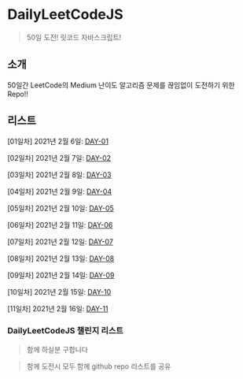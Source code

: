 # DailyLeetCodeJS

> 50일 도전! 릿코드 자바스크립트!

## 소개

50일간 LeetCode의 Medium 난이도 알고리즘 문제를 끊임없이 도전하기 위한 Repo!!

## 리스트

[01일차] 2021년 2월 6일: [DAY-01](/DailyLeetCodeJS/#DAY-01.md)

[02일차] 2021년 2월 7일: [DAY-02](/DailyLeetCodeJS/#DAY-02.md)

[03일차] 2021년 2월 8일: [DAY-03](/DailyLeetCodeJS/#DAY-03.md)

[04일차] 2021년 2월 9일: [DAY-04](/DailyLeetCodeJS/#DAY-04.md)

[05일차] 2021년 2월 10일: [DAY-05](/DailyLeetCodeJS/#DAY-05.md)

[06일차] 2021년 2월 11일: [DAY-06](/DailyLeetCodeJS/#DAY-06.md)

[07일차] 2021년 2월 12일: [DAY-07](/DailyLeetCodeJS/#DAY-07.md)

[08일차] 2021년 2월 13일: [DAY-08](/DailyLeetCodeJS/#DAY-08.md)

[09일차] 2021년 2월 14일: [DAY-09](/DailyLeetCodeJS/#DAY-09.md)

[10일차] 2021년 2월 15일: [DAY-10](/DailyLeetCodeJS/#DAY-10.md)

[11일차] 2021년 2월 16일: [DAY-11](/DailyLeetCodeJS/#DAY-11.md)

### DailyLeetCodeJS 챌린지 리스트

> 함께 하실분 구합니다

> 함께 도전시 모두 함께 github repo 리스트를 공유

